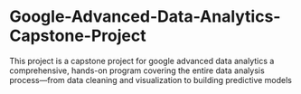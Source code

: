 # Google-Advanced-Data-Analytics-Capstone-Project
This project is a capstone project for google advanced data analytics a comprehensive, hands-on program covering the entire data analysis process—from data cleaning and visualization to building predictive models
